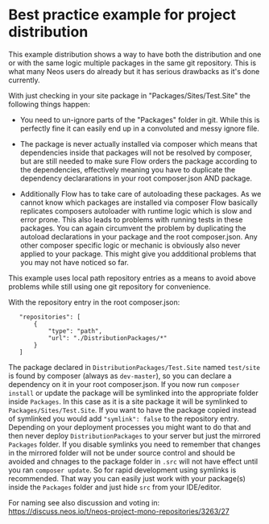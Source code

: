Best practice example for project distribution
==============================================

This example distribution shows a way to have both the distribution and
one or with the same logic multiple packages in the same git repository.
This is what many Neos users do already but it has serious drawbacks as
it's done currently.

With just checking in your site package in "Packages/Sites/Test.Site" the
following things happen:

- You need to un-ignore parts of the "Packages" folder in git. While this
  is perfectly fine it can easily end up in a convoluted and messy ignore file.

- The package is never actually installed via composer which means that
  dependencies inside that packages will not be resolved by composer, but
  are still needed to make sure Flow orders the package according to the
  dependencies, effectively meaning you have to duplicate the dependency
  declararations in your root composer.json AND package.

- Additionally Flow has to take care of autoloading these packages. As we
  cannot know which packages are installed via composer Flow basically
  replicates composers autoloader with runtime logic which is slow and
  error prone. This also leads to problems with running tests in these
  packages. You can again circumvent the problem by duplicating the
  autoload declarations in your package and the root composer.json.
  Any other composer specific logic or mechanic is obviously also never
  applied to your package. This might give you addditional problems that
  you may not have noticed so far.

This example uses local path repository entries as a means to avoid above
problems while still using one git repository for convenience.

With the repository entry in the root composer.json:

       "repositories": [
           {
               "type": "path",
               "url": "./DistributionPackages/*"
           }
       ]

The package declared in `DistributionPackages/Test.Site` named `test/site` is found by
composer (always as `dev-master`), so you can declare a dependency on it
in your root composer.json. If you now run `composer install` or update
the package will be symlinked into the appropriate folder inside `Packages`.
In this case as it is a site package it will be symlinked to
`Packages/Sites/Test.Site`. If you want to have the package copied instead of
symlinked you would add `"symlink": false` to the repository entry.
Depending on your deployment processes you might want to do that and then
never deploy `DistributionPackages` to your server but just the 
mirrored `Packages` folder. If you disable symlinks you need to remember 
that changes in the mirrored folder will not be under source control and 
should be avoided and chnages to the package folder in `.src` will not have effect 
until you ran `composer update`. So for rapid development using symlinks is 
recommended. That way you can easily just work with your package(s) inside 
the `Packages` folder and just hide `src` from your IDE/editor.

For naming see also discussion and voting in: 
https://discuss.neos.io/t/neos-project-mono-repositories/3263/27
